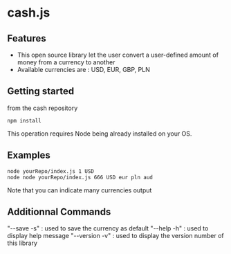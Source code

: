 # cash.js

## Features
- This open source library let the user convert a user-defined amount of money
from a currency to another
- Available currencies are : USD, EUR, GBP, PLN

## Getting started
from the cash repository
```
npm install
```
This operation requires Node being already installed on your OS.

## Examples
```
node yourRepo/index.js 1 USD
node node yourRepo/index.js 666 USD eur pln aud
```

Note that you can indicate many currencies output

## Additionnal Commands
"--save -s" : used to save the currency as default
"--help -h" : used to display help message
"--version -v" : used to display the version number of this library
